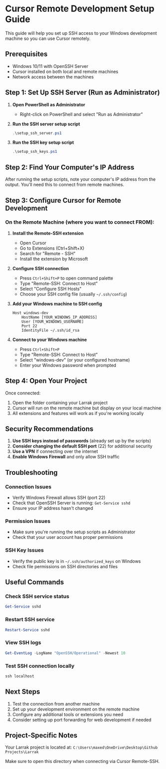 # Cursor Remote Development Setup Guide

This guide will help you set up SSH access to your Windows development machine so you can use Cursor remotely.

## Prerequisites

- Windows 10/11 with OpenSSH Server
- Cursor installed on both local and remote machines
- Network access between the machines

## Step 1: Set Up SSH Server (Run as Administrator)

1. **Open PowerShell as Administrator**
   - Right-click on PowerShell and select "Run as Administrator"

2. **Run the SSH server setup script**
   ```powershell
   .\setup_ssh_server.ps1
   ```

3. **Run the SSH key setup script**
   ```powershell
   .\setup_ssh_keys.ps1
   ```

## Step 2: Find Your Computer's IP Address

After running the setup scripts, note your computer's IP address from the output. You'll need this to connect from remote machines.

## Step 3: Configure Cursor for Remote Development

### On the Remote Machine (where you want to connect FROM):

1. **Install the Remote-SSH extension**
   - Open Cursor
   - Go to Extensions (Ctrl+Shift+X)
   - Search for "Remote - SSH"
   - Install the extension by Microsoft

2. **Configure SSH connection**
   - Press `Ctrl+Shift+P` to open command palette
   - Type "Remote-SSH: Connect to Host"
   - Select "Configure SSH Hosts"
   - Choose your SSH config file (usually `~/.ssh/config`)

3. **Add your Windows machine to SSH config**
   ```
   Host windows-dev
       HostName [YOUR_WINDOWS_IP_ADDRESS]
       User [YOUR_WINDOWS_USERNAME]
       Port 22
       IdentityFile ~/.ssh/id_rsa
   ```

4. **Connect to your Windows machine**
   - Press `Ctrl+Shift+P`
   - Type "Remote-SSH: Connect to Host"
   - Select "windows-dev" (or your configured hostname)
   - Enter your Windows password when prompted

## Step 4: Open Your Project

Once connected:
1. Open the folder containing your Larrak project
2. Cursor will run on the remote machine but display on your local machine
3. All extensions and features will work as if you're working locally

## Security Recommendations

1. **Use SSH keys instead of passwords** (already set up by the scripts)
2. **Consider changing the default SSH port** (22) for additional security
3. **Use a VPN** if connecting over the internet
4. **Enable Windows Firewall** and only allow SSH traffic

## Troubleshooting

### Connection Issues
- Verify Windows Firewall allows SSH (port 22)
- Check that OpenSSH Server is running: `Get-Service sshd`
- Ensure your IP address hasn't changed

### Permission Issues
- Make sure you're running the setup scripts as Administrator
- Check that your user account has proper permissions

### SSH Key Issues
- Verify the public key is in `~/.ssh/authorized_keys` on Windows
- Check file permissions on SSH directories and files

## Useful Commands

### Check SSH service status
```powershell
Get-Service sshd
```

### Restart SSH service
```powershell
Restart-Service sshd
```

### View SSH logs
```powershell
Get-EventLog -LogName "OpenSSH/Operational" -Newest 10
```

### Test SSH connection locally
```powershell
ssh localhost
```

## Next Steps

1. Test the connection from another machine
2. Set up your development environment on the remote machine
3. Configure any additional tools or extensions you need
4. Consider setting up port forwarding for web development if needed

## Project-Specific Notes

Your Larrak project is located at:
`C:\Users\maxed\OneDrive\Desktop\Github Projects\Larrak`

Make sure to open this directory when connecting via Cursor Remote-SSH.



